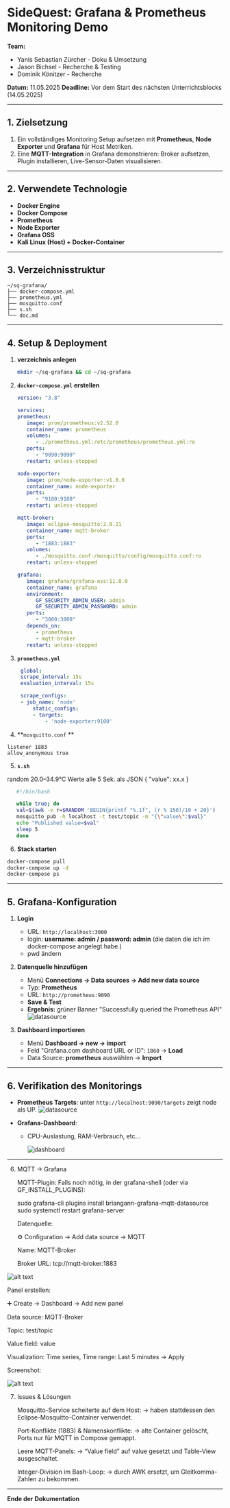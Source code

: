 # SideQuest: Grafana & Prometheus Monitoring Demo

**Team:**

* Yanis Sebastian Zürcher - Doku & Umsetzung
* Jason Bichsel - Recherche & Testing
* Dominik Könitzer - Recherche

**Datum:** 11.05.2025
**Deadline:** Vor dem Start des nächsten Unterrichtsblocks (14.05.2025)

---

## 1. Zielsetzung

1. Ein vollständiges Monitoring Setup aufsetzen mit **Prometheus**, **Node Exporter** und **Grafana** für Host Metriken.
2. Eine **MQTT-Integration** in Grafana demonstrieren: Broker aufsetzen, Plugin installieren, Live-Sensor-Daten visualisieren.

---

## 2. Verwendete Technologie

* **Docker Engine**
* **Docker Compose**
* **Prometheus**
* **Node Exporter**
* **Grafana OSS**
* **Kali Linux (Host) + Docker-Container**

---

## 3. Verzeichnisstruktur

```text
~/sq-grafana/
├── docker-compose.yml
├── prometheus.yml
├── mosquitto.conf
├── s.sh
└── doc.md         
```

---

## 4. Setup & Deployment

1. **verzeichnis anlegen**

   ```bash
   mkdir ~/sq-grafana && cd ~/sq-grafana
   ```
2. **`docker-compose.yml` erstellen**

   ```yml
   version: "3.8"

   services:
   prometheus:
      image: prom/prometheus:v2.52.0
      container_name: prometheus
      volumes:
         - ./prometheus.yml:/etc/prometheus/prometheus.yml:ro
      ports:
         - "9090:9090"
      restart: unless-stopped

   node-exporter:
      image: prom/node-exporter:v1.8.0
      container_name: node-exporter
      ports:
         - "9100:9100"
      restart: unless-stopped

   mqtt-broker:
      image: eclipse-mosquitto:2.0.21
      container_name: mqtt-broker
      ports: 
         - "1883:1883"  
      volumes:
         - ./mosquitto.conf:/mosquitto/config/mosquitto.conf:ro
      restart: unless-stopped

   grafana:
      image: grafana/grafana-oss:11.0.0
      container_name: grafana
      environment:
         GF_SECURITY_ADMIN_USER: admin
         GF_SECURITY_ADMIN_PASSWORD: admin
      ports:
         - "3000:3000"
      depends_on:
         - prometheus
         - mqtt-broker
      restart: unless-stopped


   ```
3. **`prometheus.yml`**

   ```yml
    global:
    scrape_interval: 15s
    evaluation_interval: 15s

    scrape_configs:
    - job_name: 'node'
        static_configs:
        - targets:
            - 'node-exporter:9100'
   ```
4. **`mosquitto.conf` **

```config
listener 1883
allow_anonymous true
```

5. **`s.sh`**

random 20.0–34.9°C Werte alle 5 Sek. als JSON { "value": xx.x }

```bash
   #!/bin/bash

   while true; do
   val=$(awk -v r=$RANDOM 'BEGIN{printf "%.1f", (r % 150)/10 + 20}')
   mosquitto_pub -h localhost -t test/topic -m "{\"value\":$val}"
   echo "Published value=$val"
   sleep 5
   done

```

6. **Stack starten**

```bash
docker-compose pull
docker-compose up -d
docker-compose ps
```

---

## 5. Grafana-Konfiguration

1. **Login**

   * URL: `http://localhost:3000`
   * login: **username: admin / password: admin** (die daten die ich im docker-compose angelegt habe.)
   * pwd ändern
2. **Datenquelle hinzufügen**

   * Menü **Connections -> Data sources -> Add new data source**
   * Typ: **Prometheus**
   * URL: `http://prometheus:9090`
   * **Save & Test**
   * **Ergebnis:** grüner Banner "Successfully queried the Prometheus API"
     ![datasource](datasource.png)
3. **Dashboard importieren**

   * Menü **Dashboard -> new -> import**
   * Feld "Grafana.com dashboard URL or ID": `1860` → **Load**
   * Data Source: **prometheus** auswählen -> **Import**

---

## 6. Verifikation des Monitorings

* **Prometheus Targets**: unter `http://localhost:9090/targets` zeigt node als UP.
  ![datasource](target.png)
* **Grafana-Dashboard**:

  * CPU-Auslastung, RAM-Verbrauch, etc...

    ![dashboard](dashboard.png)

---

6. MQTT → Grafana

   MQTT-Plugin:
   Falls noch nötig, in der grafana-shell (oder via GF_INSTALL_PLUGINS):

   sudo grafana-cli plugins install briangann-grafana-mqtt-datasource
   sudo systemctl restart grafana-server

   Datenquelle:

   ⚙️ Configuration → Add data source → MQTT

   Name: MQTT-Broker

   Broker URL: tcp://mqtt-broker:1883

  ![alt text](datasource_mqtt.png)


   Panel erstellen:

   ➕ Create → Dashboard → Add new panel

   Data source: MQTT-Broker

   Topic: test/topic

   Value field: value

   Visualization: Time series, Time range: Last 5 minutes → Apply

   Screenshot:

   ![alt text](dashboard_mqtt.png)

7. Issues & Lösungen

   Mosquitto-Service scheiterte auf dem Host:
   → haben stattdessen den Eclipse-Mosquitto-Container verwendet.

   Port-Konflikte (1883) & Namenskonflikte:
   → alte Container gelöscht, Ports nur für MQTT in Compose gemappt.

   Leere MQTT-Panels:
   → “Value field” auf value gesetzt und Table-View ausgeschaltet.

   Integer-Division im Bash-Loop:
   → durch AWK ersetzt, um Gleitkomma-Zahlen zu bekommen.

---

**Ende der Dokumentation**
